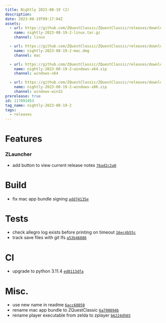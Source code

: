```yaml
---
title: Nightly 2023-08-19 (2)
description: 
date: 2023-08-19T09:17:04Z
assets: 
  - url: https://github.com/ZQuestClassic/ZQuestClassic/releases/download/nightly-2023-08-19-2/nightly-2023-08-19-2-linux.tar.gz
    name: nightly-2023-08-19-2-linux.tar.gz
    channel: linux

  - url: https://github.com/ZQuestClassic/ZQuestClassic/releases/download/nightly-2023-08-19-2/nightly-2023-08-19-2-mac.dmg
    name: nightly-2023-08-19-2-mac.dmg
    channel: mac

  - url: https://github.com/ZQuestClassic/ZQuestClassic/releases/download/nightly-2023-08-19-2/nightly-2023-08-19-2-windows-x64.zip
    name: nightly-2023-08-19-2-windows-x64.zip
    channel: windows-x64

  - url: https://github.com/ZQuestClassic/ZQuestClassic/releases/download/nightly-2023-08-19-2/nightly-2023-08-19-2-windows-x86.zip
    name: nightly-2023-08-19-2-windows-x86.zip
    channel: windows-win32
prerelease: true
id: 117891453
tag_name: nightly-2023-08-19-2
tags:
  - releases
---
```




# Features

### ZLauncher

- add button to view current release notes [`76ad2c2a0`](https://github.com/ArmageddonGames/ZQuestClassic/commit/76ad2c2a024bad8a46245b9aa1e076b2851c9b75)

# Build

- fix mac app bundle signing [`add74135e`](https://github.com/ArmageddonGames/ZQuestClassic/commit/add74135e1948273068bd4c71b1932f9a76d5a58)

# Tests

- check allegro log exists before printing on timeout [`16ec4b55c`](https://github.com/ArmageddonGames/ZQuestClassic/commit/16ec4b55cda60c996b2c03f687334b79f93a1609)
- track save files with git lfs [`a53b46886`](https://github.com/ArmageddonGames/ZQuestClassic/commit/a53b46886aa74869595c8b594f9de6b9ea2f8ce5)

# CI

- upgrade to python 3.11.4 [`ed8113dfa`](https://github.com/ArmageddonGames/ZQuestClassic/commit/ed8113dfad52d6ef55f81211ab73eef81ae5114a)

# Misc.

- use new name in readme [`6acc68050`](https://github.com/ArmageddonGames/ZQuestClassic/commit/6acc6805013140342962734c54a60b7e73001daa)
- rename mac app bundle to ZQuestClassic [`6a790894b`](https://github.com/ArmageddonGames/ZQuestClassic/commit/6a790894b64e2898ab3229f5edd8c27c5bd845f9)
- rename player executable from zelda to zplayer [`b6224d565`](https://github.com/ArmageddonGames/ZQuestClassic/commit/b6224d565bb802de84900a66a9bc0fe3722320b1)

